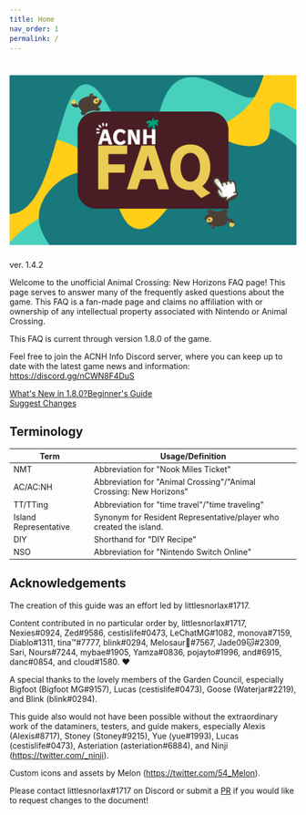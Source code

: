 ```yaml
---
title: Home
nav_order: 1 
permalink: /
---
```


# ![Frequently Asked Questions](/assets/logo.png)
ver. 1.4.2

Welcome to the unofficial Animal Crossing: New Horizons FAQ page! This page serves to answer many of the frequently asked questions about the game. This FAQ is a fan-made page and claims no affiliation with or ownership of any intellectual property associated with Nintendo or Animal Crossing.

This FAQ is current through version <span class="label label-purple">1.8.0</span> of the game.

Feel free to join the ACNH Info Discord server, where you can keep up to date with the latest game news and information: https://discord.gg/nCWN8F4DuS

<a href="https://chibisnorlax.github.io/acnhfaq/new/" class="btn btn-purple fs-5 mr-2" target="_blank">What's New in 1.8.0?</a><a href="https://chibisnorlax.github.io/acnhbeginners/" class="btn btn-green fs-5" target="_blank">Beginner's Guide</a><br>
<a href="https://github.com/chibisnorlax/acnhfaq/pulls" class="btn fs-3" target="_blank">Suggest Changes</a>


## Terminology

| Term                  | Usage/Definition                                                   |
|-----------------------|--------------------------------------------------------------------|
| NMT                   | Abbreviation for "Nook Miles Ticket"                               |
| AC/AC:NH              | Abbreviation for "Animal Crossing"/"Animal Crossing: New Horizons" |
| TT/TTing              | Abbreviation for "time travel"/"time traveling"                    |
| Island Representative | Synonym for Resident Representative/player who created the island. |
| DIY                   | Shorthand for "DIY Recipe"                                         |
| NSO                   | Abbreviation for "Nintendo Switch Online"                          | 

## Acknowledgements
The creation of this guide was an effort led by littlesnorlax#1717. 

Content contributed in no particular order by, littlesnorlax#1717, Nexies#0924, Zed#9586, cestislife#0473, LeChatMG#1082, monova#7159, Diablo#1311, tina™#7777, blink#0294, Melosaur🍕#7567, Jade09🐱#2309, Sari, Nours#7244, mybae#1905, Yamza#0836, pojayto#1996, and#6915, danc#0854, and cloud#1580. ♥

A special thanks to the lovely members of the Garden Council, especially Bigfoot (Bigfoot MG#9157), Lucas (cestislife#0473), Goose (Waterjar#2219), and Blink (blink#0294).

This guide also would not have been possible without the extraordinary work of the dataminers, testers, and guide makers, especially Alexis (Alexis#8717), Stoney (Stoney#9215), Yue (yue#1993), Lucas (cestislife#0473), Asteriation (asteriation#6884), and Ninji (<https://twitter.com/_ninji>).

Custom icons and assets by Melon (<https://twitter.com/54_Melon>).

Please contact littlesnorlax#1717 on Discord or submit a [PR](https://github.com/chibisnorlax/acnhfaq/pulls) if you would like to request changes to the document! 


